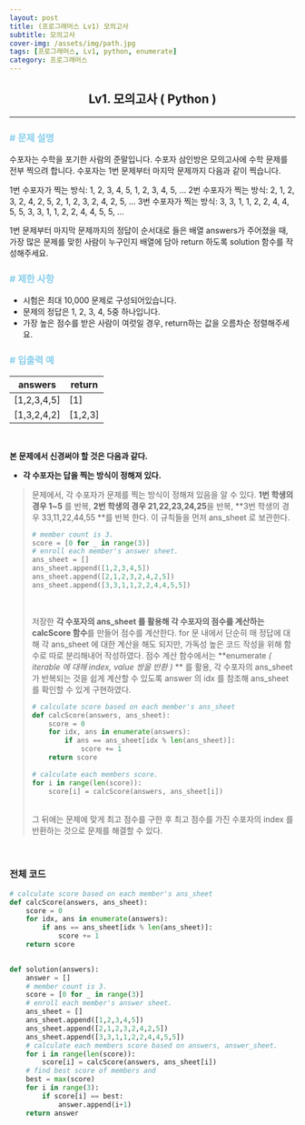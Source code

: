 ```yaml
---
layout: post
title: (프로그래머스 Lv1) 모의고사
subtitle: 모의고사
cover-img: /assets/img/path.jpg
tags: [프로그래머스, Lv1, python, enumerate]
category: 프로그래머스
---
```


<center>
  <h2>
    Lv1. 모의고사 ( Python )
  </h2>
</center>

------
[Lv1%20모의고사]: (https://programmers.co.kr/learn/courses/30/lessons/42840)

### <span style="color:skyblue"># 문제 설명</span>

수포자는 수학을 포기한 사람의 준말입니다. 수포자 삼인방은 모의고사에 수학 문제를 전부 찍으려 합니다. 수포자는 1번 문제부터 마지막 문제까지 다음과 같이 찍습니다.

1번 수포자가 찍는 방식: 1, 2, 3, 4, 5, 1, 2, 3, 4, 5, ...
2번 수포자가 찍는 방식: 2, 1, 2, 3, 2, 4, 2, 5, 2, 1, 2, 3, 2, 4, 2, 5, ...
3번 수포자가 찍는 방식: 3, 3, 1, 1, 2, 2, 4, 4, 5, 5, 3, 3, 1, 1, 2, 2, 4, 4, 5, 5, ...

1번 문제부터 마지막 문제까지의 정답이 순서대로 들은 배열 answers가 주어졌을 때, 가장 많은 문제를 맞힌 사람이 누구인지 배열에 담아 return 하도록 solution 함수를 작성해주세요.

### <span style="color:skyblue"># 제한 사항</span>

- 시험은 최대 10,000 문제로 구성되어있습니다.
- 문제의 정답은 1, 2, 3, 4, 5중 하나입니다.
- 가장 높은 점수를 받은 사람이 여럿일 경우, return하는 값을 오름차순 정렬해주세요.

### <span style="color:skyblue"># 입출력 예</span>

| answers     | return  |
| ----------- | ------- |
| [1,2,3,4,5] | [1]     |
| [1,3,2,4,2] | [1,2,3] |

<br>

 **본 문제에서 신경써야 할 것은 다음과 같다.**

- **각 수포자는 답을 찍는 방식이 정해져 있다.**

>  문제에서, 각 수포자가 문제를 찍는 방식이 정해져 있음을 알 수 있다. **1번 학생의 경우 1~5** 를 반복, **2번 학생의 경우 21,22,23,24,25**을 반복, **3번 학생의 경우 33,11,22,44,55 **를 반복 한다. 이 규칙들을 먼저 ans_sheet 로 보관한다.
>
>  ```python
>  # member count is 3.
>  score = [0 for _ in range(3)]
>  # enroll each member's answer sheet.
>  ans_sheet = []
>  ans_sheet.append([1,2,3,4,5])
>  ans_sheet.append([2,1,2,3,2,4,2,5])
>  ans_sheet.append([3,3,1,1,2,2,4,4,5,5])
>  ```
>
>  <br>
>
>  저장한 **각 수포자의 ans_sheet 를 활용해 각 수포자의 점수를 계산하는 calcScore 함수**를 만들어 점수를 계산한다. for 문 내에서 단순히 매 정답에 대해 각 ans_sheet 에 대한 계산을 해도 되지만, 가독성 높은 코드 작성을 위해 함수로 따로 분리해내어 작성하였다.  점수 계산 함수에서는  **enumerate *( iterable 에 대해 index, value 쌍을 반환 )* ** 를 활용, 각 수포자의 ans_sheet 가 반복되는 것을 쉽게 계산할 수 있도록 answer 의 idx 를 참조해 ans_sheet 를 확인할 수 있게 구현하였다.
>
>  ```python
>  # calculate score based on each member's ans_sheet 
>  def calcScore(answers, ans_sheet):
>      score = 0
>      for idx, ans in enumerate(answers):
>          if ans == ans_sheet[idx % len(ans_sheet)]:
>              score += 1
>      return score
>    
>  # calculate each members score.
>  for i in range(len(score)):
>      score[i] = calcScore(answers, ans_sheet[i])
>  ```
>
>  <br> 그 뒤에는 문제에 맞게 최고 점수를 구한 후 최고 점수를 가진 수포자의 index 를 반환하는 것으로 문제를 해결할 수 있다.

<br>

### 전체 코드

```python
# calculate score based on each member's ans_sheet 
def calcScore(answers, ans_sheet):
    score = 0
    for idx, ans in enumerate(answers):
        if ans == ans_sheet[idx % len(ans_sheet)]:
            score += 1
    return score
        

def solution(answers):
    answer = []
    # member count is 3.
    score = [0 for _ in range(3)]
    # enroll each member's answer sheet.
    ans_sheet = []
    ans_sheet.append([1,2,3,4,5])
    ans_sheet.append([2,1,2,3,2,4,2,5])
    ans_sheet.append([3,3,1,1,2,2,4,4,5,5])
    # calculate each members score based on answers, answer_sheet.
    for i in range(len(score)):
        score[i] = calcScore(answers, ans_sheet[i])
    # find best score of members and 
    best = max(score)
    for i in range(3):
        if score[i] == best:
            answer.append(i+1)
    return answer
```

